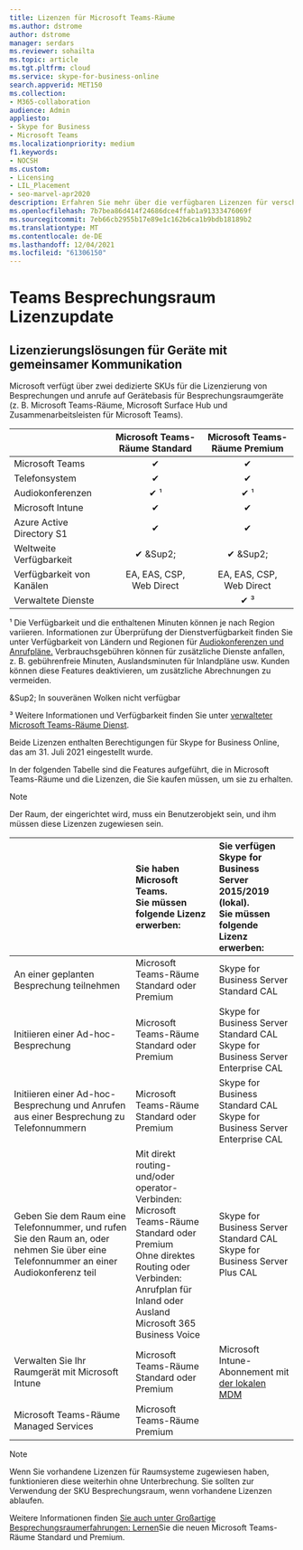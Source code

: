 ```yaml
---
title: Lizenzen für Microsoft Teams-Räume
ms.author: dstrome
author: dstrome
manager: serdars
ms.reviewer: sohailta
ms.topic: article
ms.tgt.pltfrm: cloud
ms.service: skype-for-business-online
search.appverid: MET150
ms.collection:
- M365-collaboration
audience: Admin
appliesto:
- Skype for Business
- Microsoft Teams
ms.localizationpriority: medium
f1.keywords:
- NOCSH
ms.custom:
- Licensing
- LIL_Placement
- seo-marvel-apr2020
description: Erfahren Sie mehr über die verfügbaren Lizenzen für verschiedene Arten von Anruf- und Besprechungsfunktionen in Microsoft Teams-Räume.
ms.openlocfilehash: 7b7bea86d414f24686dce4ffab1a91333476069f
ms.sourcegitcommit: 7eb66cb2955b17e89e1c162b6ca1b9bdb18189b2
ms.translationtype: MT
ms.contentlocale: de-DE
ms.lasthandoff: 12/04/2021
ms.locfileid: "61306150"
---
```

# <a name="teams-meeting-room-licensing-update"></a>Teams Besprechungsraum Lizenzupdate

## <a name="licensing-solutions-for-shared-communication-devices"></a>Lizenzierungslösungen für Geräte mit gemeinsamer Kommunikation

Microsoft verfügt über zwei dedizierte SKUs für die Lizenzierung von Besprechungen und anrufe auf Gerätebasis für Besprechungsraumgeräte (z. B. Microsoft Teams-Räume, Microsoft Surface Hub und Zusammenarbeitsleisten für Microsoft Teams).

|&nbsp;|Microsoft Teams-Räume Standard |Microsoft Teams-Räume Premium |
|:--- |:---: |:---: |
|Microsoft Teams|  &#x2714;|  &#x2714;|
|Telefonsystem|  &#x2714;|  &#x2714;|
|Audiokonferenzen|&#x2714; &sup1;|&#x2714; &sup1;|
|Microsoft Intune|&#x2714;|&#x2714;|  
|Azure Active Directory S1|&#x2714;|&#x2714;| 
|Weltweite Verfügbarkeit | &#x2714; &Sup2;| &#x2714; &Sup2;|
|Verfügbarkeit von Kanälen | EA, EAS, CSP, <br/>Web Direct | EA, EAS, CSP, <br/>Web Direct |
|Verwaltete Dienste | | &#x2714; &sup3;|


&sup1; Die Verfügbarkeit und die enthaltenen Minuten können je nach Region variieren. Informationen zur Überprüfung der Dienstverfügbarkeit finden Sie unter Verfügbarkeit von Ländern und Regionen für [Audiokonferenzen und Anrufpläne.](/microsoftteams/country-and-region-availability-for-audio-conferencing-and-calling-plans) Verbrauchsgebühren können für zusätzliche Dienste anfallen, z. B. gebührenfreie Minuten, Auslandsminuten für Inlandpläne usw. Kunden können diese Features deaktivieren, um zusätzliche Abrechnungen zu vermeiden.  

&Sup2; In souveränen Wolken nicht verfügbar  

&sup3; Weitere Informationen und Verfügbarkeit finden Sie unter [verwalteter Microsoft Teams-Räume Dienst](microsoft-teams-rooms-premium.md).

Beide Lizenzen enthalten Berechtigungen für Skype for Business Online, das am 31. Juli 2021 eingestellt wurde.

In der folgenden Tabelle sind die Features aufgeführt, die in Microsoft Teams-Räume und die Lizenzen, die Sie kaufen müssen, um sie zu erhalten.
  
> [!NOTE]
> Der Raum, der eingerichtet wird, muss ein Benutzerobjekt sein, und ihm müssen diese Lizenzen zugewiesen sein.

| &nbsp; | Sie haben Microsoft Teams. <br/> Sie müssen folgende Lizenz erwerben:   |Sie verfügen Skype for Business Server 2015/2019 (lokal). <br/> Sie müssen folgende Lizenz erwerben:|
|:-----|:-----|:-----|
|An einer geplanten Besprechung teilnehmen  | Microsoft Teams-Räume Standard oder Premium  |Skype for Business Server Standard CAL  |
|Initiieren einer Ad-hoc-Besprechung | Microsoft Teams-Räume Standard oder Premium  |Skype for Business Server Standard CAL  <br/> Skype for Business Server Enterprise CAL|
|Initiieren einer Ad-hoc-Besprechung und Anrufen aus einer Besprechung zu Telefonnummern |  Microsoft Teams-Räume Standard oder Premium |Skype for Business Standard CAL  <br/> Skype for Business Server Enterprise CAL|
|Geben Sie dem Raum eine Telefonnummer, und rufen Sie den Raum an, oder nehmen Sie über eine Telefonnummer an einer Audiokonferenz teil  | Mit direkt routing- und/oder operator-Verbinden: Microsoft Teams-Räume Standard oder Premium<br/>Ohne direktes Routing oder Verbinden: Anrufplan für Inland oder Ausland<br/>Microsoft 365 Business Voice  |Skype for Business Server Standard CAL  <br/> Skype for Business Server Plus CAL  |
|Verwalten Sie Ihr Raumgerät mit Microsoft Intune |Microsoft Teams-Räume Standard oder Premium  |Microsoft Intune-Abonnement mit [der lokalen MDM](/configmgr/mdm/plan-design/plan-on-premises-mdm) |
|Microsoft Teams-Räume Managed Services | Microsoft Teams-Räume Premium ||


> [!NOTE]
> Wenn Sie vorhandene Lizenzen für Raumsysteme zugewiesen haben, funktionieren diese weiterhin ohne Unterbrechung. Sie sollten zur Verwendung der SKU Besprechungsraum, wenn vorhandene Lizenzen ablaufen.  

 Weitere Informationen finden [Sie auch unter Großartige Besprechungsraumerfahrungen: Lernen](https://www.microsoft.com/en-us/microsoft-365/blog/2020/07/21/microsoft-teams-meetings-hybrid-workplace-options/)Sie die neuen Microsoft Teams-Räume Standard und Premium.
